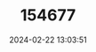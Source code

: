 ---
title: "154677"
category: "Scarus festivus"
draft: false
date: 2024-02-22 13:03:51
languages:
  English: ["Happy Parrotfish", "Lunate Parrotfish", "Festive Parrotfish"]
  Portuguese: ["Papagaio festivo"]
  French: ["Perroquet Tête"]
  Japanese: ["Tsukinowabudai"]
---